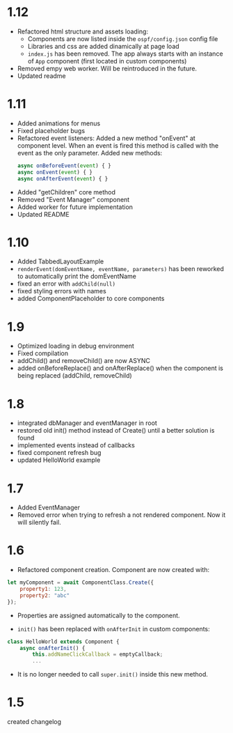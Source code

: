 # 1.12
- Refactored html structure and assets loading:
  - Components are now listed inside the `ospf/config.json` config file
  - Libraries and css are added dinamically at page load
  - `index.js` has been removed. The app always starts with an instance of `App` component (first located in custom components)
- Removed empy web worker. Will be reintroduced in the future.
- Updated readme

# 1.11
- Added animations for menus
- Fixed placeholder bugs
- Refactored event listeners:
    Added a new method "onEvent" at component level. When an event is fired this method is called with the event as the only parameter.
    Added new methods:
    ```javascript
    async onBeforeEvent(event) { }
    async onEvent(event) { }
    async onAfterEvent(event) { }
    ```
- Added "getChildren" core method
- Removed "Event Manager" component
- Added worker for future implementation
- Updated README

# 1.10
- Added TabbedLayoutExample
- `renderEvent(domEventName, eventName, parameters)` has been reworked to automatically print the domEventName
- fixed an error with `addChild(null)`
- fixed styling errors with names
- added ComponentPlaceholder to core components

# 1.9
- Optimized loading in debug environment
- Fixed compilation
- addChild() and removeChild() are now ASYNC
- added onBeforeReplace() and onAfterReplace() when the component is being replaced (addChild, removeChild)

# 1.8
- integrated dbManager and eventManager in root
- restored old init() method instead of Create() until a better solution is found
- implemented events instead of callbacks
- fixed component refresh bug
- updated HelloWorld example

# 1.7
- Added EventManager
- Removed error when trying to refresh a not rendered component. Now it will silently fail.

# 1.6
- Refactored component creation. Component are now created with:
```javascript
let myComponent = await ComponentClass.Create({
    property1: 123,
    property2: "abc"
});
```

- Properties are assigned automatically to the component.

- `init()` has been replaced with `onAfterInit` in custom components:
```javascript
class HelloWorld extends Component {
    async onAfterInit() {
        this.addNameClickCallback = emptyCallback;
        ...
```

- It is no longer needed to call `super.init()` inside this new method.

# 1.5
created changelog